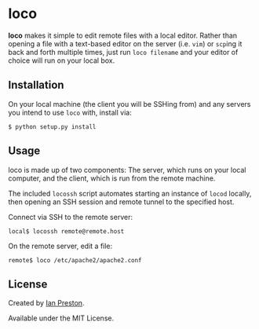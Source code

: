 # loco

**loco** makes it simple to edit remote files with a local editor. Rather than opening a file with a text-based editor on the server (i.e. `vim`) or `scp`ing it back and forth multiple times, just run `loco filename` and your editor of choice will run on your local box.

## Installation

On your local machine (the client you will be SSHing from) and any servers you intend to use `loco` with, install via:

    $ python setup.py install

## Usage

loco is made up of two components: The server, which runs on your local computer, and the client, which is run from the remote machine.

The included `locossh` script automates starting an instance of `locod` locally, then opening an SSH session and remote tunnel to the specified host.

Connect via SSH to the remote server:

    local$ locossh remote@remote.host

On the remote server, edit a file:

    remote$ loco /etc/apache2/apache2.conf

## License

Created by [Ian Preston](https://ian-preston.com).

Available under the MIT License.